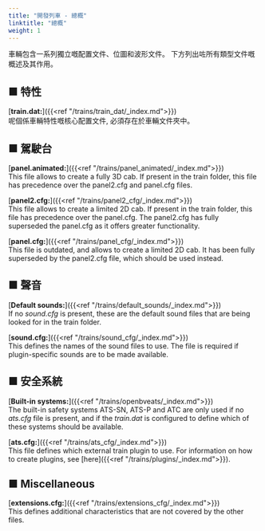 ```yaml
---
title: "開發列車 - 總概"
linktitle: "總概"
weight: 1
---
```


車輛包含一系列獨立嘅配置文件、位圖和波形文件。 下方列出咗所有類型文件嘅概述及其作用。

## ■ 特性

[**train.dat:**]({{<ref "/trains/train_dat/_index.md">}})  
呢個係車輛特性嘅核心配置文件, 必須存在於車輛文件夾中。

## ■ 駕駛台

[**panel.animated:**]({{<ref "/trains/panel_animated/_index.md">}})  
This file allows to create a fully 3D cab. If present in the train folder, this file has precedence over the panel2.cfg and panel.cfg files.

[**panel2.cfg:**]({{<ref "/trains/panel2_cfg/_index.md">}})  
This file allows to create a limited 2D cab. If present in the train folder, this file has precedence over the panel.cfg. The panel2.cfg has fully superseded the panel.cfg as it offers greater functionality.

[**panel.cfg:**]({{<ref "/trains/panel_cfg/_index.md">}})  
This file is outdated, and allows to create a limited 2D cab. It has been fully superseded by the panel2.cfg file, which should be used instead.

## ■ 聲音

[**Default sounds:**]({{<ref "/trains/default_sounds/_index.md">}})  
If no *sound.cfg* is present, these are the default sound files that are being looked for in the train folder.

[**sound.cfg:**]({{<ref "/trains/sound_cfg/_index.md">}})  
This defines the names of the sound files to use. The file is required if plugin-specific sounds are to be made available.

## ■ 安全系統

[**Built-in systems:**]({{<ref "/trains/openbveats/_index.md">}})  
The built-in safety systems ATS-SN, ATS-P and ATC are only used if no *ats.cfg* file is present, and if the *train.dat* is configured to define which of these systems should be available.

[**ats.cfg:**]({{<ref "/trains/ats_cfg/_index.md">}})  
This file defines which external train plugin to use. For information on how to create plugins, see [here]({{<ref "/trains/plugins/_index.md">}}).

## ■ Miscellaneous

[**extensions.cfg:**]({{<ref "/trains/extensions_cfg/_index.md">}})  
This defines additional characteristics that are not covered by the other files.